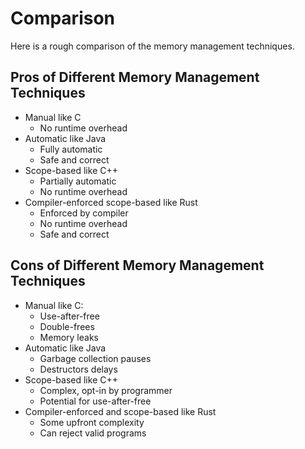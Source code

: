 # Comparison

Here is a rough comparison of the memory management techniques.

## Pros of Different Memory Management Techniques

* Manual like C
  * No runtime overhead
* Automatic like Java
  * Fully automatic
  * Safe and correct
* Scope-based like C++
  * Partially automatic
  * No runtime overhead
* Compiler-enforced scope-based like Rust
  * Enforced by compiler
  * No runtime overhead
  * Safe and correct

## Cons of Different Memory Management Techniques

* Manual like C:
  * Use-after-free
  * Double-frees
  * Memory leaks
* Automatic like Java
  * Garbage collection pauses
  * Destructors delays
* Scope-based like C++
  * Complex, opt-in by programmer
  * Potential for use-after-free
* Compiler-enforced and scope-based like Rust
  * Some upfront complexity
  * Can reject valid programs
